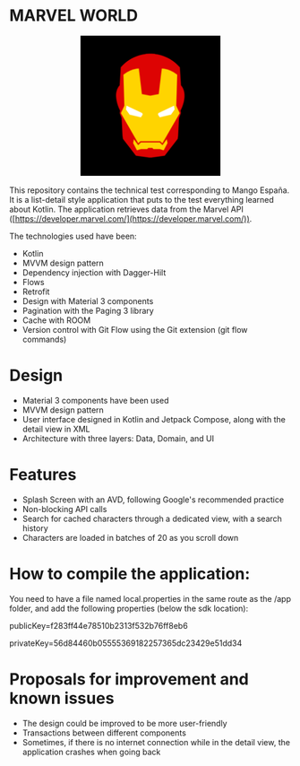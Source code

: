 # MARVEL WORLD

<p align="center">    
    <img alt="Marvel App Logo" src="app/src/main/ic_launcher-playstore.png" width=250px/>    
</p>

This repository contains the technical test corresponding to Mango España. It is a list-detail style application that puts to the test everything learned about Kotlin. The application retrieves data from the Marvel API ([https://developer.marvel.com/](https://developer.marvel.com/)).

The technologies used have been:

-   Kotlin
-   MVVM design pattern
-   Dependency injection with Dagger-Hilt
-   Flows
-   Retrofit
-   Design with Material 3 components
-   Pagination with the Paging 3 library
-   Cache with ROOM
-   Version control with Git Flow using the Git extension (git flow commands)

# Design

-   Material 3 components have been used
-   MVVM design pattern
-   User interface designed in Kotlin and Jetpack Compose, along with the detail view in XML
-   Architecture with three layers: Data, Domain, and UI

# Features

-   Splash Screen with an AVD, following Google's recommended practice
-   Non-blocking API calls
-   Search for cached characters through a dedicated view, with a search history
-   Characters are loaded in batches of 20 as you scroll down

# How to compile the application:

You need to have a file named local.properties in the same route as the /app folder, and add the following properties (below the sdk location):

publicKey=f283ff44e78510b2313f532b76ff8eb6

privateKey=56d84460b05555369182257365dc23429e51dd34

# Proposals for improvement and known issues

-   The design could be improved to be more user-friendly
-   Transactions between different components
-   Sometimes, if there is no internet connection while in the detail view, the application crashes when going back
